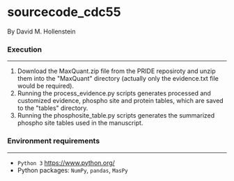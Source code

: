 # sourcecode_cdc55
By David M. Hollenstein

### Execution
---------------------------------------------------------
1. Download the MaxQuant.zip file from the PRIDE reposiroty and unzip them into the "MaxQuant" directory (actually only the evidence.txt file would be required).
2. Running the process_evidence.py scripts generates processed and customized evidence, phospho site and protein tables, which are saved to the "tables" directory.
3. Running the phosphosite_table.py scripts generates the summarized phospho site tables used in the manuscript.

### Environment requirements
---------------------------------------------------------
- `Python 3` https://www.python.org/
- Python packages: `NumPy`, `pandas`, `MasPy`